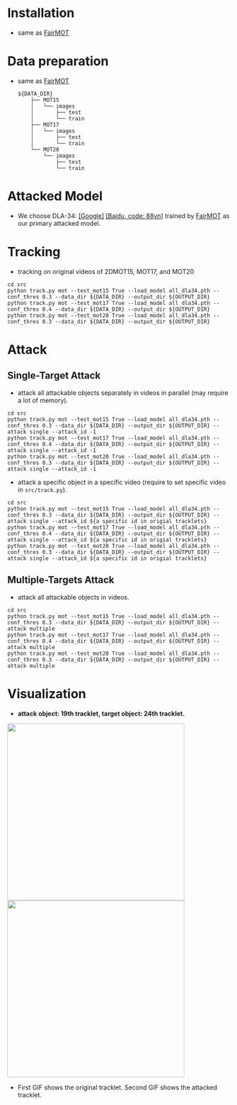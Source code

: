 # Installation

* same as [FairMOT](https://github.com/microsoft/FairMOT)

# Data preparation

* same as [FairMOT](https://github.com/microsoft/FairMOT)

  ```
  ${DATA_DIR}
      ├── MOT15
      │   └── images
      │       ├── test
      │       └── train
      ├── MOT17
      │   └── images
      │       ├── test
      │       └── train
      └── MOT20
          └── images
              ├── test
              └── train
  ```

# Attacked Model

* We choose DLA-34: [[Google]](https://drive.google.com/open?id=1udpOPum8fJdoEQm6n0jsIgMMViOMFinu) [[Baidu, code: 88yn]](https://pan.baidu.com/s/1YQGulGblw_hrfvwiO6MIvA) trained by [FairMOT](https://github.com/microsoft/FairMOT) as our primary attacked model.

# Tracking

* tracking on original videos of 2DMOT15, MOT17, and MOT20

```shell
cd src
python track.py mot --test_mot15 True --load_model all_dla34.pth --conf_thres 0.3 --data_dir ${DATA_DIR} --output_dir ${OUTPUT_DIR}
python track.py mot --test_mot17 True --load_model all_dla34.pth --conf_thres 0.4 --data_dir ${DATA_DIR} --output_dir ${OUTPUT_DIR}
python track.py mot --test_mot20 True --load_model all_dla34.pth --conf_thres 0.3 --data_dir ${DATA_DIR} --output_dir ${OUTPUT_DIR}
```

# Attack

## Single-Target Attack

* attack all attackable objects separately in videos in parallel (may require a lot of memory).

```shell
cd src
python track.py mot --test_mot15 True --load_model all_dla34.pth --conf_thres 0.3 --data_dir ${DATA_DIR} --output_dir ${OUTPUT_DIR} --attack single --attack_id -1
python track.py mot --test_mot17 True --load_model all_dla34.pth --conf_thres 0.4 --data_dir ${DATA_DIR} --output_dir ${OUTPUT_DIR} --attack single --attack_id -1
python track.py mot --test_mot20 True --load_model all_dla34.pth --conf_thres 0.3 --data_dir ${DATA_DIR} --output_dir ${OUTPUT_DIR} --attack single --attack_id -1
```

* attack a specific object in a specific video (require to set specific video in `src/track.py`).

```shell
cd src
python track.py mot --test_mot15 True --load_model all_dla34.pth --conf_thres 0.3 --data_dir ${DATA_DIR} --output_dir ${OUTPUT_DIR} --attack single --attack_id ${a specific id in origial tracklets}
python track.py mot --test_mot17 True --load_model all_dla34.pth --conf_thres 0.4 --data_dir ${DATA_DIR} --output_dir ${OUTPUT_DIR} --attack single --attack_id ${a specific id in origial tracklets}
python track.py mot --test_mot20 True --load_model all_dla34.pth --conf_thres 0.3 --data_dir ${DATA_DIR} --output_dir ${OUTPUT_DIR} --attack single --attack_id ${a specific id in origial tracklets}
```

## Multiple-Targets Attack

* attack all attackable objects in videos.

```shell
cd src
python track.py mot --test_mot15 True --load_model all_dla34.pth --conf_thres 0.3 --data_dir ${DATA_DIR} --output_dir ${OUTPUT_DIR} --attack multiple
python track.py mot --test_mot17 True --load_model all_dla34.pth --conf_thres 0.4 --data_dir ${DATA_DIR} --output_dir ${OUTPUT_DIR} --attack multiple
python track.py mot --test_mot20 True --load_model all_dla34.pth --conf_thres 0.3 --data_dir ${DATA_DIR} --output_dir ${OUTPUT_DIR} --attack multiple
```

# Visualization

* **attack object: 19th tracklet, target object: 24th tracklet.**

<img src="assets/original.gif" width="400"/>   <img src="assets/attacked.gif" width="400"/>

* First GIF shows the original tracklet. Second GIF shows the attacked tracklet.

